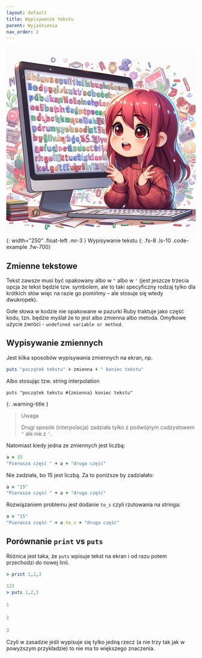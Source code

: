 ```yaml
---
layout: default
title: Wypisywanie tekstu
parent: Wyjaśnienia
nav_order: 2
---
```

![](../../images/intros/text.jpg){: width="250" .float-left .mr-3 }
Wypisywanie tekstu
{: .fs-8 .ls-10 .code-example .fw-700}

## Zmienne tekstowe
Tekst zawsze musi być opakowany albo w `"` albo w `'` (jest jeszcze trzecia opcja że tekst będzie tzw. symbolem, ale to taki specyficzny rodzaj tylko dla krótkich słów więc na razie go pomińmy – ale stosuje się wtedy dwukropek).

Gołe słowa w kodzie nie opakowane w pazurki Ruby traktuje jako część kodu, tzn. będzie myślał że to jest albo zmienna albo metoda. Omyłkowe użycie zwróci - `undefined variable or method`. 


## Wypisywanie zmiennych
Jest kilka sposobów wypisywania zmiennych na ekran, np.
```ruby
puts "początek tekstu" + zmienna + " koniec tekstu"
```

Albo stosując tzw. string interpolation
```
puts "początek tekstu #{zmienna} koniec tekstu"
```

{: .warning-title }
> Uwaga
>
> Drugi sposób (interpolacja) zadziała tylko z podwójnym cudzysłowem `"` ale nie z `'`.

Natomiast kiedy jedna ze zmiennych jest liczbą:

```ruby
a = 15
"Pierwsza część " + a + "druga część"
```
Nie zadziała, bo 15 jest liczbą. Za to poniższe by zadziałało:  
```ruby
a = "15"
"Pierwsza część " + a + "druga część"
```
Rozwiązaniem problemu jest dodanie  `to_s`  czyli rzutowania na stringa:  

```ruby
a = "15"
"Pierwsza część " + a.to_s + "druga część"
```

## Porównanie `print` vs `puts`

Różnica jest taka, że `puts` wpisuje tekst na ekran i od razu potem przechodzi do nowej linii.
```ruby
> print 1,2,3
```
```ruby
123
> puts 1,2,3

1

2

3
```
Czyli w zasadzie jeśli wypisuje się tylko jedną rzecz (a nie trzy tak jak w powyższym przykładzie) to nie ma to większego znaczenia.
